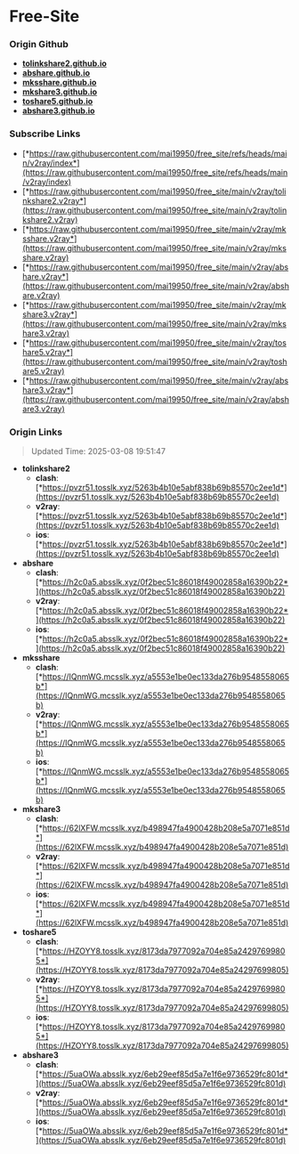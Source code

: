 # Free-Site

### Origin Github

- [**tolinkshare2.github.io**](https://github.com/tolinkshare2/tolinkshare2.github.io)
- [**abshare.github.io**](https://github.com/abshare/abshare.github.io)
- [**mksshare.github.io**](https://github.com/mksshare/mksshare.github.io)
- [**mkshare3.github.io**](https://github.com/mkshare3/mkshare3.github.io)
- [**toshare5.github.io**](https://github.com/toshare5/toshare5.github.io)
- [**abshare3.github.io**](https://github.com/abshare3/abshare3.github.io)

### Subscribe Links

- [*https://raw.githubusercontent.com/mai19950/free_site/refs/heads/main/v2ray/index*](https://raw.githubusercontent.com/mai19950/free_site/refs/heads/main/v2ray/index)
- [*https://raw.githubusercontent.com/mai19950/free_site/main/v2ray/tolinkshare2.v2ray*](https://raw.githubusercontent.com/mai19950/free_site/main/v2ray/tolinkshare2.v2ray)
- [*https://raw.githubusercontent.com/mai19950/free_site/main/v2ray/mksshare.v2ray*](https://raw.githubusercontent.com/mai19950/free_site/main/v2ray/mksshare.v2ray)
- [*https://raw.githubusercontent.com/mai19950/free_site/main/v2ray/abshare.v2ray*](https://raw.githubusercontent.com/mai19950/free_site/main/v2ray/abshare.v2ray)
- [*https://raw.githubusercontent.com/mai19950/free_site/main/v2ray/mkshare3.v2ray*](https://raw.githubusercontent.com/mai19950/free_site/main/v2ray/mkshare3.v2ray)
- [*https://raw.githubusercontent.com/mai19950/free_site/main/v2ray/toshare5.v2ray*](https://raw.githubusercontent.com/mai19950/free_site/main/v2ray/toshare5.v2ray)
- [*https://raw.githubusercontent.com/mai19950/free_site/main/v2ray/abshare3.v2ray*](https://raw.githubusercontent.com/mai19950/free_site/main/v2ray/abshare3.v2ray)

### Origin Links

> Updated Time: 2025-03-08 19:51:47

- **tolinkshare2**
  - **clash**: [*https://pvzr51.tosslk.xyz/5263b4b10e5abf838b69b85570c2ee1d*](https://pvzr51.tosslk.xyz/5263b4b10e5abf838b69b85570c2ee1d)
  - **v2ray**: [*https://pvzr51.tosslk.xyz/5263b4b10e5abf838b69b85570c2ee1d*](https://pvzr51.tosslk.xyz/5263b4b10e5abf838b69b85570c2ee1d)
  - **ios**: [*https://pvzr51.tosslk.xyz/5263b4b10e5abf838b69b85570c2ee1d*](https://pvzr51.tosslk.xyz/5263b4b10e5abf838b69b85570c2ee1d)
- **abshare**
  - **clash**: [*https://h2c0a5.absslk.xyz/0f2bec51c86018f49002858a16390b22*](https://h2c0a5.absslk.xyz/0f2bec51c86018f49002858a16390b22)
  - **v2ray**: [*https://h2c0a5.absslk.xyz/0f2bec51c86018f49002858a16390b22*](https://h2c0a5.absslk.xyz/0f2bec51c86018f49002858a16390b22)
  - **ios**: [*https://h2c0a5.absslk.xyz/0f2bec51c86018f49002858a16390b22*](https://h2c0a5.absslk.xyz/0f2bec51c86018f49002858a16390b22)
- **mksshare**
  - **clash**: [*https://IQnmWG.mcsslk.xyz/a5553e1be0ec133da276b9548558065b*](https://IQnmWG.mcsslk.xyz/a5553e1be0ec133da276b9548558065b)
  - **v2ray**: [*https://IQnmWG.mcsslk.xyz/a5553e1be0ec133da276b9548558065b*](https://IQnmWG.mcsslk.xyz/a5553e1be0ec133da276b9548558065b)
  - **ios**: [*https://IQnmWG.mcsslk.xyz/a5553e1be0ec133da276b9548558065b*](https://IQnmWG.mcsslk.xyz/a5553e1be0ec133da276b9548558065b)
- **mkshare3**
  - **clash**: [*https://62lXFW.mcsslk.xyz/b498947fa4900428b208e5a7071e851d*](https://62lXFW.mcsslk.xyz/b498947fa4900428b208e5a7071e851d)
  - **v2ray**: [*https://62lXFW.mcsslk.xyz/b498947fa4900428b208e5a7071e851d*](https://62lXFW.mcsslk.xyz/b498947fa4900428b208e5a7071e851d)
  - **ios**: [*https://62lXFW.mcsslk.xyz/b498947fa4900428b208e5a7071e851d*](https://62lXFW.mcsslk.xyz/b498947fa4900428b208e5a7071e851d)
- **toshare5**
  - **clash**: [*https://HZOYY8.tosslk.xyz/8173da7977092a704e85a24297699805*](https://HZOYY8.tosslk.xyz/8173da7977092a704e85a24297699805)
  - **v2ray**: [*https://HZOYY8.tosslk.xyz/8173da7977092a704e85a24297699805*](https://HZOYY8.tosslk.xyz/8173da7977092a704e85a24297699805)
  - **ios**: [*https://HZOYY8.tosslk.xyz/8173da7977092a704e85a24297699805*](https://HZOYY8.tosslk.xyz/8173da7977092a704e85a24297699805)
- **abshare3**
  - **clash**: [*https://5uaOWa.absslk.xyz/6eb29eef85d5a7e1f6e9736529fc801d*](https://5uaOWa.absslk.xyz/6eb29eef85d5a7e1f6e9736529fc801d)
  - **v2ray**: [*https://5uaOWa.absslk.xyz/6eb29eef85d5a7e1f6e9736529fc801d*](https://5uaOWa.absslk.xyz/6eb29eef85d5a7e1f6e9736529fc801d)
  - **ios**: [*https://5uaOWa.absslk.xyz/6eb29eef85d5a7e1f6e9736529fc801d*](https://5uaOWa.absslk.xyz/6eb29eef85d5a7e1f6e9736529fc801d)
